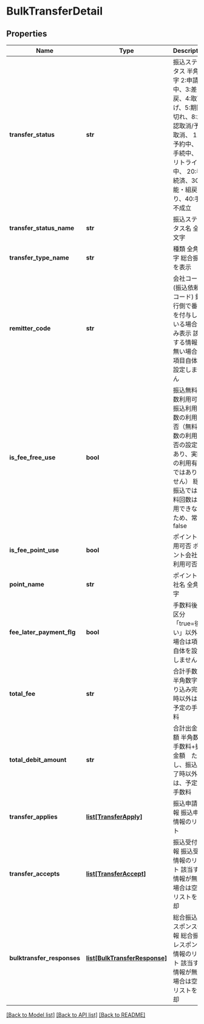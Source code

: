 # BulkTransferDetail

## Properties
Name | Type | Description | Notes
------------ | ------------- | ------------- | -------------
**transfer_status** | **str** | 振込ステータス 半角数字 2:申請中、3:差戻、4:取下げ、5:期限切れ、8:承認取消/予約取消、 11:予約中、12:手続中、13:リトライ中、 20:手続済、30:不能・組戻あり、40:手続不成立  | [optional] 
**transfer_status_name** | **str** | 振込ステータス名 全角文字  | [optional] 
**transfer_type_name** | **str** | 種類 全角文字 総合振込　を表示  | [optional] 
**remitter_code** | **str** | 会社コード(振込依頼人コード) 銀行側で番号を付与している場合のみ表示 該当する情報が無い場合は項目自体を設定しません  | [optional] 
**is_fee_free_use** | **bool** | 振込無料回数利用可否 振込利用回数の利用可否（無料回数の利用可否の設定であり、実際の利用有無ではありません） 総合振込では無料回数は利用できないため、常にfalse  | [optional] 
**is_fee_point_use** | **bool** | ポイント利用可否 ポイント会社の利用可否  | [optional] 
**point_name** | **str** | ポイント会社名 全角文字  | [optional] 
**fee_later_payment_flg** | **bool** | 手数料後払区分 「true&#x3D;後払い」以外の場合は項目自体を設定しません  | [optional] 
**total_fee** | **str** | 合計手数料 半角数字 振り込み完了時以外は、予定の手数料  | [optional] 
**total_debit_amount** | **str** | 合計出金金額 半角数字 手数料+振込金額　ただし、振込完了時以外は、予定の手数料  | [optional] 
**transfer_applies** | [**list[TransferApply]**](TransferApply.md) | 振込申請情報 振込申請情報のリスト  | [optional] 
**transfer_accepts** | [**list[TransferAccept]**](TransferAccept.md) | 振込受付情報 振込受付情報のリスト 該当する情報が無い場合は空のリストを返却  | [optional] 
**bulktransfer_responses** | [**list[BulkTransferResponse]**](BulkTransferResponse.md) | 総合振込レスポンス情報 総合振込レスポンス情報のリスト 該当する情報が無い場合は空のリストを返却  | [optional] 

[[Back to Model list]](../README.md#documentation-for-models) [[Back to API list]](../README.md#documentation-for-api-endpoints) [[Back to README]](../README.md)


